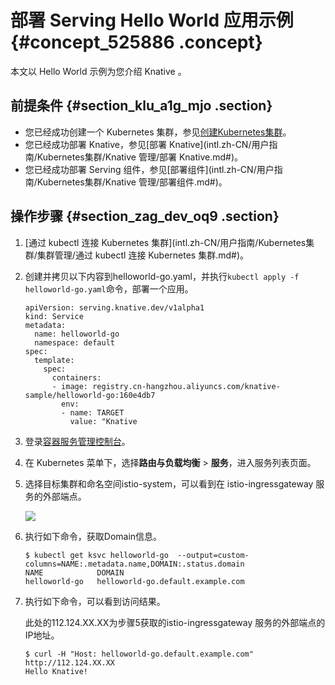 # 部署 Serving Hello World 应用示例 {#concept_525886 .concept}

本文以 Hello World 示例为您介绍 Knative 。

## 前提条件 {#section_klu_a1g_mjo .section}

-   您已经成功创建一个 Kubernetes 集群，参见[创建Kubernetes集群](intl.zh-CN/用户指南/Kubernetes集群/集群管理/创建Kubernetes集群.md#)。
-   您已经成功部署 Knative，参见[部署 Knative](intl.zh-CN/用户指南/Kubernetes集群/Knative 管理/部署 Knative.md#)。
-   您已经成功部署 Serving 组件，参见[部署组件](intl.zh-CN/用户指南/Kubernetes集群/Knative 管理/部署组件.md#)。

## 操作步骤 {#section_zag_dev_oq9 .section}

1.  [通过 kubectl 连接 Kubernetes 集群](intl.zh-CN/用户指南/Kubernetes集群/集群管理/通过 kubectl 连接 Kubernetes 集群.md#)。
2.  创建并拷贝以下内容到helloworld-go.yaml，并执行`kubectl apply -f helloworld-go.yaml`命令，部署一个应用。

    ``` {#codeblock_0lj_zg6_q6l}
    apiVersion: serving.knative.dev/v1alpha1
    kind: Service
    metadata:
      name: helloworld-go
      namespace: default
    spec:
      template:
        spec:
          containers:
          - image: registry.cn-hangzhou.aliyuncs.com/knative-sample/helloworld-go:160e4db7
            env:
            - name: TARGET
              value: "Knative
    ```

3.  登录[容器服务管理控制台](https://cs.console.aliyun.com/)。
4.  在 Kubernetes 菜单下，选择**路由与负载均衡** \> **服务**，进入服务列表页面。
5.  选择目标集群和命名空间istio-system，可以看到在 istio-ingressgateway 服务的外部端点。

    ![](http://static-aliyun-doc.oss-cn-hangzhou.aliyuncs.com/assets/img/474495/156102812348926_zh-CN.png)

6.  执行如下命令，获取Domain信息。

    ``` {#codeblock_x5b_xal_t36}
    $ kubectl get ksvc helloworld-go  --output=custom-columns=NAME:.metadata.name,DOMAIN:.status.domain
    NAME            DOMAIN
    helloworld-go   helloworld-go.default.example.com
    ```

7.  执行如下命令，可以看到访问结果。

    此处的112.124.XX.XX为步骤5获取的istio-ingressgateway 服务的外部端点的IP地址。

    ``` {#codeblock_lt9_o8j_7e5}
    $ curl -H "Host: helloworld-go.default.example.com" http://112.124.XX.XX
    Hello Knative!
    ```


